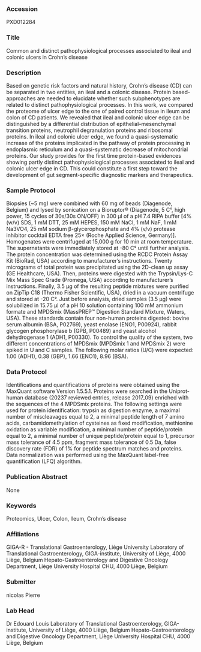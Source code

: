 ### Accession
PXD012284

### Title
Common and distinct pathophysiological processes associated to ileal and colonic ulcers in Crohn’s disease

### Description
Based on genetic risk factors and natural history, Crohn’s disease (CD) can be separated in two entities, an ileal and a colonic disease. Protein based-approaches are needed to elucidate whether such subphenotypes are related to distinct pathophysiological processes. In this work, we compared the proteome of ulcer edge to the one of paired control tissue in ileum and colon of CD patients. We revealed that ileal and colonic ulcer edge can be distinguished by a differential distribution of epithelial–mesenchymal transition proteins, neutrophil degranulation proteins and ribosomal proteins. In ileal and colonic ulcer edge, we found a quasi-systematic increase of the proteins implicated in the pathway of protein processing in endoplasmic reticulum and a quasi-systematic decrease of mitochondrial proteins. Our study provides for the first time protein-based evidences showing partly distinct pathophysiological processes associated to ileal and colonic ulcer edge in CD. This could constitute a first step toward the development of gut segment-specific diagnostic markers and therapeutics.

### Sample Protocol
Biopsies (~5 mg) were combined with 60 mg of beads (Diagenode, Belgium) and lysed by sonication on a Bioruptor® (Diagenode, 5 C°, high power, 15 cycles of 30s/30s ON/OFF) in 300 µl of a pH 7.4 RIPA buffer [4% (w/v) SDS, 1 mM DTT, 25 mM HEPES, 150 mM NaCl, 1 mM NaF, 1 mM Na3VO4, 25 mM sodium β-glycerophosphate and 4% (v/v) protease inhibitor cocktail EDTA free 25× (Roche Applied Science, Germany)]. Homogenates were centrifuged at 15,000 g for 10 min at room temperature. The supernatants were immediately stored at -80 C° until further analysis. The protein concentration was determined using the RCDC Protein Assay Kit (BioRad, USA) according to manufacturer’s instructions. Twenty micrograms of total protein was precipitated using the 2D-clean up assay (GE Healthcare, USA). Then, proteins were digested with the Trypsin/Lys-C Mix Mass Spec Grade (Promega, USA) according to manufacturer’s instructions. Finally, 3.5 µg of the resulting peptide mixtures were purified on ZipTip C18 (Thermo Fisher Scientific, USA), dried in a vacuum centrifuge and stored at -20 C°. Just before analysis, dried samples (3.5 µg) were solubilized in 15.75 µl of a pH 10 solution containing 100 mM ammonium formate and MPDSmix (MassPREP™ Digestion Standard Mixture, Waters, USA). These standards contain four non-human proteins digested: bovine serum albumin (BSA, P02769), yeast enolase (ENO1, P00924), rabbit glycogen phosphorylase b (GPB, P00489) and yeast alcohol dehydrogenase 1 (ADH1, P00330). To control the quality of the system, two different concentrations of MPDSmix (MPDSmix 1 and MPDSmix 2) were spiked in U and C samples. The following molar ratios (U/C) were expected: 1.00 (ADH1), 0.38 (GBP), 1.66 (ENO1), 8.96 (BSA).

### Data Protocol
Identifications and quantifications of proteins were obtained using the MaxQuant software Version 1.5.5.1. Proteins were searched in the Uniprot-human database (20237 reviewed entries, release 2017_09) enriched with the sequences of the 4 MPDSmix proteins. The following settings were used for protein identification: trypsin as digestion enzyme, a maximal number of miscleavages equal to 2, a minimal peptide length of 7 amino acids, carbamidomethylation of cysteines as fixed modification, methionine oxidation as variable modification, a minimal number of peptide/protein equal to 2, a minimal number of unique peptide/protein equal to 1, precursor mass tolerance of 4.5 ppm, fragment mass tolerance of 0.5 Da, false discovery rate (FDR) of 1% for peptide spectrum matches and proteins. Data normalization was performed using the MaxQuant label-free quantification (LFQ) algorithm.

### Publication Abstract
None

### Keywords
Proteomics, Ulcer, Colon, Ileum, Crohn’s disease

### Affiliations
GIGA-R - Translational Gastroenterology, Liège University
Laboratory of Translational Gastroenterology, GIGA-institute, University of Liège, 4000 Liège, Belgium  Hepato-Gastroenterology and Digestive Oncology Department, Liège University Hospital CHU, 4000 Liège, Belgium

### Submitter
nicolas Pierre

### Lab Head
Dr Edouard Louis
Laboratory of Translational Gastroenterology, GIGA-institute, University of Liège, 4000 Liège, Belgium  Hepato-Gastroenterology and Digestive Oncology Department, Liège University Hospital CHU, 4000 Liège, Belgium


